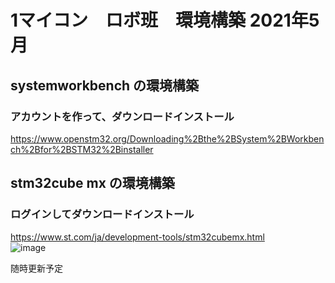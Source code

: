 # 1マイコン　ロボ班　環境構築 2021年5月
## systemworkbench の環境構築
### アカウントを作って、ダウンロードインストール
https://www.openstm32.org/Downloading%2Bthe%2BSystem%2BWorkbench%2Bfor%2BSTM32%2Binstaller

## stm32cube mx の環境構築
### ログインしてダウンロードインストール
https://www.st.com/ja/development-tools/stm32cubemx.html  
  ![image](https://user-images.githubusercontent.com/39730525/117443744-873db480-af73-11eb-8323-43dde35c2c59.png)

随時更新予定  　　
